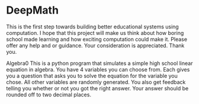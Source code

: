 # DeepMath
This is the first step towards building better educational systems using computation. I hope that this project will make us think about how boring school made learning and how exciting computation could make it. Please offer any help and or guidance. Your consideration is appreciated. Thank you.

Algebra0 
This is a python program that simulates a simple high school linear equation in algebra. 
You have 4 variables you can choose from. 
Each gives you a question that asks you to solve the equation for the variable you chose. 
All other variables are randomly generated. 
You also get feedback telling you whether or not you got the right answer. 
Your answer should be rounded off to two decimal places.
